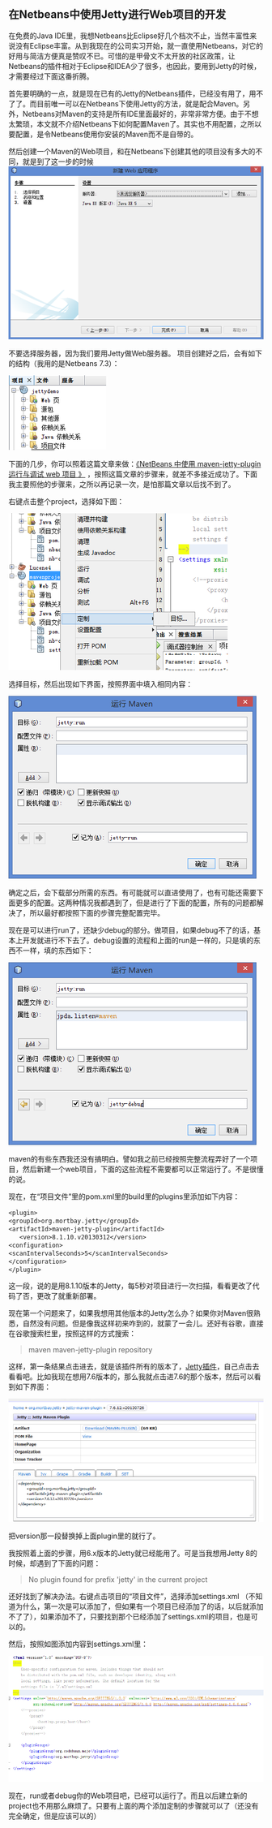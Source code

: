 ## 在Netbeans中使用Jetty进行Web项目的开发

在免费的Java IDE里，我想Netbeans比Eclipse好几个档次不止，当然丰富性来说没有Eclipse丰富。从到我现在的公司实习开始，就一直使用Netbeans，对它的好用与简洁方便真是赞叹不已。可惜的是甲骨文不太开放的社区政策，让Netbeans的插件相对于Eclipse和IDEA少了很多，也因此，要用到Jetty的时候，才需要经过下面这番折腾。

首先要明确的一点，就是现在已有的Jetty的Netbeans插件，已经没有用了，用不了了。而目前唯一可以在Netbeans下使用Jetty的方法，就是配合Maven。另外，Netbeans对Maven的支持是所有IDE里面最好的，非常非常方便。由于不想太繁琐，本文就不介绍Netbeans下如何配置Maven了。其实也不用配置，之所以要配置，是令Netbeans使用你安装的Maven而不是自带的。

然后创建一个Maven的Web项目，和在Netbeans下创建其他的项目没有多大的不同，就是到了这一步的时候  
![Maven项目创建](img/2.png)

不要选择服务器，因为我们要用Jetty做Web服务器。
项目创建好之后，会有如下的结构（我用的是Netbeans 7.3）：

![项目结构](img/3.png)  

下面的几步，你可以照着这篇文章来做：[《NetBeans 中使用 maven-jetty-plugin 运行与调试 web 项目 》](http://88250.b3log.org/netbeans-maven-jetty-plugin) ，按照这篇文章的步骤来，就差不多接近成功了。下面我主要照他的步骤来，之所以再记录一次，是怕那篇文章以后找不到了。

右键点击整个project，选择如下图：

![定制](img/4.png)

选择目标，然后出现如下界面，按照界面中填入相同内容：

![jetty-run](img/5.png)

确定之后，会下载部分所需的东西。有可能就可以直进使用了，也有可能还需要下面更多的配置。这两种情况我都遇到了，但是进行了下面的配置，所有的问题都解决了，所以最好都按照下面的步骤完整配置完毕。

现在是可以进行run了，还缺少debug的部分。做项目，如果debug不了的话，基本上开发就进行不下去了。debug设置的流程和上面的run是一样的，只是填的东西不一样，填的东西如下：

![jetty-debug](img/8.png)

 maven的有些东西我还没有搞明白。譬如我之前已经按照完整流程弄好了一个项目，然后新建一个web项目，下面的这些流程不需要都可以正常运行了。不是很懂的说。

现在，在“项目文件”里的pom.xml里的build里的plugins里添加如下内容：  

    <plugin>
    <groupId>org.mortbay.jetty</groupId>
    <artifactId>maven-jetty-plugin</artifactId>
       <version>8.1.10.v20130312</version>
    <configuration>
    <scanIntervalSeconds>5</scanIntervalSeconds>
    </configuration>
    </plugin>

这一段，说的是用8.1.10版本的Jetty，每5秒对项目进行一次扫描，看看更改了代码了否，更改了就重新部署。

现在第一个问题来了，如果我想用其他版本的Jetty怎么办？如果你对Maven很熟悉，自然没有问题。但是像我这样初来咋到的，就蒙了一会儿。还好有谷歌，直接在谷歌搜索栏里，按照这样的方式搜索：
>maven maven-jetty-plugin repository 

这样，第一条结果点击进去，就是该插件所有的版本了，[Jetty插件](http://mvnrepository.com/artifact/org.mortbay.jetty/jetty-maven-plugin)，自己点击去看看吧。比如我现在想用7.6版本的，那么我就点击进7.6的那个版本，然后可以看到如下界面：

  ![maven仓库](img/6.png)

把version那一段替换掉上面plugin里的就行了。

我按照着上面的步骤，用6.x版本的Jetty就已经能用了。可是当我想用Jetty 8的时候，却遇到了下面的问题：

 > No plugin found for prefix 'jetty' in the current project
 
还好找到了解决办法。右键点击项目的“项目文件”，选择添加settings.xml （不知道为什么，第一次是可以添加了，但如果有一个项目已经添加了的话，以后就添加不了了），如果添加不了，只要找到那个已经添加了settings.xml的项目，也是可以的。

然后，按照如图添加内容到settings.xml里：

![settings.xml](img/7.png)

现在，run或者debug你的Web项目吧，已经可以运行了。而且以后建立新的project也不用那么麻烦了。只要有上面的两个添加定制的步骤就可以了（还没有完全确定，但是应该可以的）